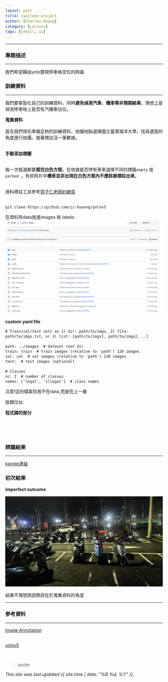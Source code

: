 ```yaml
---
layout: post
title: capstone project
author: [Charles Huang]
category: [Lecture]
tags: [jekyll, ai]
---
```


---

### 專題描述
---

我們希望藉由yolo實現停車格空位的辨識<br>

### 訓練資料
---
我們要客製化自己的訓練資料，同時**避免偵測汽車、機車等非預期結果**。理想上是偵測停車格上是否有汽機車佔位。<br>

**蒐集資料**<br><br>
首先我們得先準備足夠的訓練資料，拍攝地點選擇國立臺灣海洋大學，找尋適當的角度進行拍攝，接著標註沒一筆數據。<br><br>

**手動添加標籤**<br><br>

每一次框選都要**框住白色方框**，在依據是否停有車來選擇不同的標籤```empty``` 或 ```parked ```。有些照片中**機車並非出現在白色方框內不應該被標註出來**。<br><br>

資料標註工具參考[郭子仁老師的網頁](https://rkuo2000.github.io/AI-course/lecture/2022/10/13/Object-Detection-Exercises.html)<br><br>
 
 ```
 git clone https://github.com/jz-huanng/yolov5
 
 ```
 
 在資料夾data放進images 和 labels
 ![](https://github.com/jz-huanng/AI-course/blob/gh-pages/images2/directory.png?raw=true)

**custom yaml file**

```
# Train/val/test sets as 1) dir: path/to/imgs, 2) file: path/to/imgs.txt, or 3) list: [path/to/imgs1, path/to/imgs2, ..]

path: ../images  # dataset root dir
train: train  # train images (relative to 'path') 128 images
val: val  # val images (relative to 'path') 128 images
test:  # test images (optional)

# Classes
nc: 2  # number of classes
names: ['legal', 'illegal']  # class names
```

注意!這份檔案存放不在data,而是在上一層

放錯位址:
![]()

**程式碼的部分**


<br><br><br>

### 辨識結果
---

[kaggle連結](https://www.kaggle.com/ulysses1103/parked-detection)

### 初次結果

**imperfect outcome**

![](https://github.com/jz-huanng/AI-course/blob/gh-pages/images2/bad_outcome.png?raw=true)

結果不理想原因應該在於蒐集資料的角度

---

### 參考資料
---

[Image Annotation](https://rkuo2000.github.io/AI-course/lecture/2022/10/13/Object-Detection-Exercises.html
)<br><br>

[yolov5](https://github.com/ultralytics/yolov5)

<br>

>quote





*This site was last updated {{ site.time | date: "%B %d, %Y" }}.*

